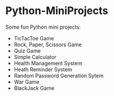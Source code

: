 # Python-MiniProjects
Some fun Python mini projects:
- TicTacToe Game
- Rock, Paper, Scissors Game
- Quiz Game
- Simple Calculator
- Health Management System
- Heath Reminder System
- Random Password Generation Sytem
- War Game
- BlackJack Game